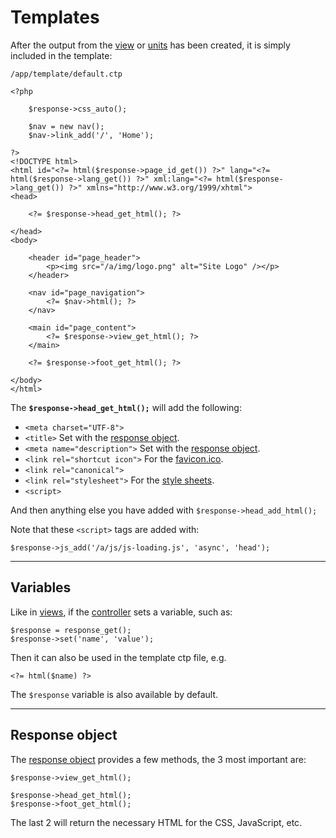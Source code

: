 
# Templates

After the output from the [view](../../doc/setup/views.md) or [units](../../doc/setup/units.md) has been created, it is simply included in the template:

	/app/template/default.ctp

	<?php

		$response->css_auto();

		$nav = new nav();
		$nav->link_add('/', 'Home');

	?>
	<!DOCTYPE html>
	<html id="<?= html($response->page_id_get()) ?>" lang="<?= html($response->lang_get()) ?>" xml:lang="<?= html($response->lang_get()) ?>" xmlns="http://www.w3.org/1999/xhtml">
	<head>

		<?= $response->head_get_html(); ?>

	</head>
	<body>

		<header id="page_header">
			<p><img src="/a/img/logo.png" alt="Site Logo" /></p>
		</header>

		<nav id="page_navigation">
			<?= $nav->html(); ?>
		</nav>

		<main id="page_content">
			<?= $response->view_get_html(); ?>
		</main>

		<?= $response->foot_get_html(); ?>

	</body>
	</html>

The **`$response->head_get_html();`** will add the following:

- `<meta charset="UTF-8">`
- `<title>` Set with the [response object](../../doc/system/response.md).
- `<meta name="description">` Set with the [response object](../../doc/system/response.md).
- `<link rel="shortcut icon">` For the [favicon.ico](../../doc/setup/resources/favicon.md).
- `<link rel="canonical">`
- `<link rel="stylesheet">` For the [style sheets](../../doc/setup/resources.md).
- `<script>`

And then anything else you have added with `$response->head_add_html();`

Note that these `<script>` tags are added with:

	$response->js_add('/a/js/js-loading.js', 'async', 'head');

---

## Variables

Like in [views](../../doc/setup/views.md), if the [controller](../doc/setup/controllers.md) sets a variable, such as:

	$response = response_get();
	$response->set('name', 'value');

Then it can also be used in the template ctp file, e.g.

	<?= html($name) ?>

The `$response` variable is also available by default.

---

## Response object

The [response object](../../doc/system/response.md) provides a few methods, the 3 most important are:

	$response->view_get_html();

	$response->head_get_html();
	$response->foot_get_html();

The last 2 will return the necessary HTML for the CSS, JavaScript, etc.
